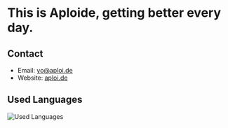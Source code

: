 # This is Aploide, getting better every day.

## Contact
- Email: [yo@aploi.de](mailto://yo@aploi.de)
- Website: [aploi.de](https://aploi.de)


## Used Languages
![Used Languages](https://skillicons.dev/icons?i=java,mongodb,nodejs,js,kotlin,swift)
